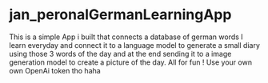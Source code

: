 # jan_peronalGermanLearningApp
This is a simple App i built that connects a database of german words I learn everyday and connect it to a language model to generate a small diary using those 3 words of the day and at the end sending it to a image generation model to create a picture of the day.
All for fun !
Use your own own OpenAi token tho haha
